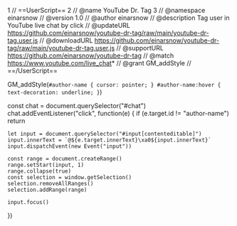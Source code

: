 1 // ==UserScript==
2 // @name         YouTube Dr. Tag
3 // @namespace    einarsnow
// @version      1.0
// @author       einarsnow
// @description  Tag user in YouTube live chat by click
// @updateURL    https://github.com/einarsnow/youtube-dr-tag/raw/main/youtube-dr-tag.user.js
// @downloadURL  https://github.com/einarsnow/youtube-dr-tag/raw/main/youtube-dr-tag.user.js
// @supportURL   https://github.com/einarsnow/youtube-dr-tag
// @match        https://www.youtube.com/live_chat*
// @grant        GM_addStyle
// ==/UserScript==

GM_addStyle(`
    #author-name {
        cursor: pointer;
    }
    #author-name:hover {
        text-decoration: underline;
    }
`)

const chat = document.querySelector("#chat")
chat.addEventListener("click", function(e) {
    if (e.target.id != "author-name") return

    let input = document.querySelector("#input[contenteditable]")
    input.innerText = `@${e.target.innerText}\xa0${input.innerText}`
    input.dispatchEvent(new Event("input"))

    const range = document.createRange()
    range.setStart(input, 1)
    range.collapse(true)
    const selection = window.getSelection()
    selection.removeAllRanges()
    selection.addRange(range)

    input.focus()
})
